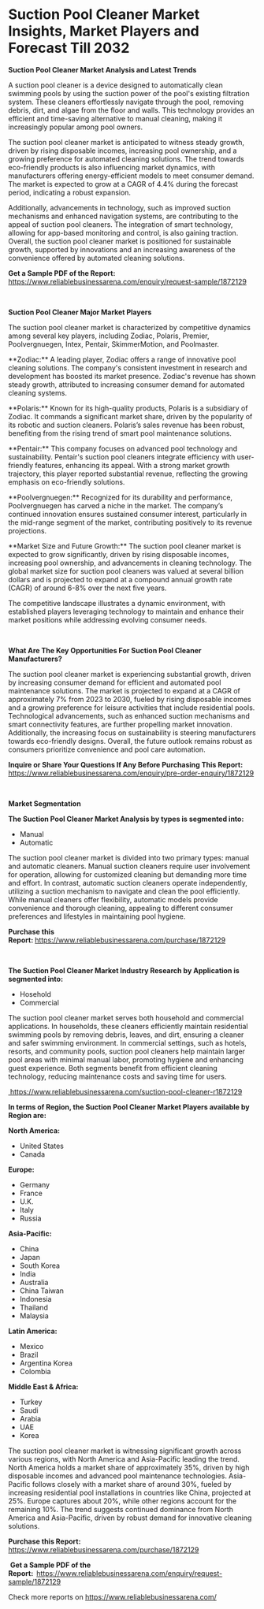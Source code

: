 <p><h1>Suction Pool Cleaner Market Insights, Market Players and Forecast Till 2032</h1></p><p><strong>Suction Pool Cleaner Market Analysis and Latest Trends</strong></p>
<p><p>A suction pool cleaner is a device designed to automatically clean swimming pools by using the suction power of the pool's existing filtration system. These cleaners effortlessly navigate through the pool, removing debris, dirt, and algae from the floor and walls. This technology provides an efficient and time-saving alternative to manual cleaning, making it increasingly popular among pool owners.</p><p>The suction pool cleaner market is anticipated to witness steady growth, driven by rising disposable incomes, increasing pool ownership, and a growing preference for automated cleaning solutions. The trend towards eco-friendly products is also influencing market dynamics, with manufacturers offering energy-efficient models to meet consumer demand. The market is expected to grow at a CAGR of 4.4% during the forecast period, indicating a robust expansion.</p><p>Additionally, advancements in technology, such as improved suction mechanisms and enhanced navigation systems, are contributing to the appeal of suction pool cleaners. The integration of smart technology, allowing for app-based monitoring and control, is also gaining traction. Overall, the suction pool cleaner market is positioned for sustainable growth, supported by innovations and an increasing awareness of the convenience offered by automated cleaning solutions.</p></p>
<p><strong>Get a Sample PDF of the Report:&nbsp;</strong> <a href="https://www.reliablebusinessarena.com/enquiry/request-sample/1872129?utm_campaign=2514&utm_medium=2&utm_source=Github&utm_content=ia&utm_term=08042025&utm_id=suction-pool-cleaner">https://www.reliablebusinessarena.com/enquiry/request-sample/1872129</a></p>
<p>&nbsp;</p>
<p><strong>Suction Pool Cleaner Major Market Players</strong></p>
<p><p>The suction pool cleaner market is characterized by competitive dynamics among several key players, including Zodiac, Polaris, Premier, Poolvergnuegen, Intex, Pentair, SkimmerMotion, and Poolmaster. </p><p>**Zodiac:** A leading player, Zodiac offers a range of innovative pool cleaning solutions. The company's consistent investment in research and development has boosted its market presence. Zodiac's revenue has shown steady growth, attributed to increasing consumer demand for automated cleaning systems.</p><p>**Polaris:** Known for its high-quality products, Polaris is a subsidiary of Zodiac. It commands a significant market share, driven by the popularity of its robotic and suction cleaners. Polaris’s sales revenue has been robust, benefiting from the rising trend of smart pool maintenance solutions.</p><p>**Pentair:** This company focuses on advanced pool technology and sustainability. Pentair's suction pool cleaners integrate efficiency with user-friendly features, enhancing its appeal. With a strong market growth trajectory, this player reported substantial revenue, reflecting the growing emphasis on eco-friendly solutions.</p><p>**Poolvergnuegen:** Recognized for its durability and performance, Poolvergnuegen has carved a niche in the market. The company’s continued innovation ensures sustained consumer interest, particularly in the mid-range segment of the market, contributing positively to its revenue projections.</p><p>**Market Size and Future Growth:** The suction pool cleaner market is expected to grow significantly, driven by rising disposable incomes, increasing pool ownership, and advancements in cleaning technology. The global market size for suction pool cleaners was valued at several billion dollars and is projected to expand at a compound annual growth rate (CAGR) of around 6-8% over the next five years.</p><p>The competitive landscape illustrates a dynamic environment, with established players leveraging technology to maintain and enhance their market positions while addressing evolving consumer needs.</p></p>
<p>&nbsp;</p>
<p><strong>What Are The Key Opportunities For Suction Pool Cleaner Manufacturers?</strong></p>
<p><p>The suction pool cleaner market is experiencing substantial growth, driven by increasing consumer demand for efficient and automated pool maintenance solutions. The market is projected to expand at a CAGR of approximately 7% from 2023 to 2030, fueled by rising disposable incomes and a growing preference for leisure activities that include residential pools. Technological advancements, such as enhanced suction mechanisms and smart connectivity features, are further propelling market innovation. Additionally, the increasing focus on sustainability is steering manufacturers towards eco-friendly designs. Overall, the future outlook remains robust as consumers prioritize convenience and pool care automation.</p></p>
<p><strong>Inquire or Share Your Questions If Any Before Purchasing This Report:</strong> <a href="https://www.reliablebusinessarena.com/enquiry/pre-order-enquiry/1872129?utm_campaign=2514&utm_medium=2&utm_source=Github&utm_content=ia&utm_term=08042025&utm_id=suction-pool-cleaner">https://www.reliablebusinessarena.com/enquiry/pre-order-enquiry/1872129</a></p>
<p>&nbsp;</p>
<p><strong>Market Segmentation</strong></p>
<p><strong>The Suction Pool Cleaner Market Analysis by types is segmented into:</strong></p>
<p><ul><li>Manual</li><li>Automatic</li></ul></p>
<p><p>The suction pool cleaner market is divided into two primary types: manual and automatic cleaners. Manual suction cleaners require user involvement for operation, allowing for customized cleaning but demanding more time and effort. In contrast, automatic suction cleaners operate independently, utilizing a suction mechanism to navigate and clean the pool efficiently. While manual cleaners offer flexibility, automatic models provide convenience and thorough cleaning, appealing to different consumer preferences and lifestyles in maintaining pool hygiene.</p></p>
<p><strong>Purchase this Report:&nbsp;</strong><a href="https://www.reliablebusinessarena.com/purchase/1872129?utm_campaign=2514&utm_medium=2&utm_source=Github&utm_content=ia&utm_term=08042025&utm_id=suction-pool-cleaner">https://www.reliablebusinessarena.com/purchase/1872129</a></p>
<p>&nbsp;</p>
<p><strong>The Suction Pool Cleaner Market Industry Research by Application is segmented into:</strong></p>
<p><ul><li>Hosehold</li><li>Commercial</li></ul></p>
<p><p>The suction pool cleaner market serves both household and commercial applications. In households, these cleaners efficiently maintain residential swimming pools by removing debris, leaves, and dirt, ensuring a cleaner and safer swimming environment. In commercial settings, such as hotels, resorts, and community pools, suction pool cleaners help maintain larger pool areas with minimal manual labor, promoting hygiene and enhancing guest experience. Both segments benefit from efficient cleaning technology, reducing maintenance costs and saving time for users.</p></p>
<p><a href="https://www.reliablebusinessarena.com/suction-pool-cleaner-r1872129?utm_campaign=2514&utm_medium=2&utm_source=Github&utm_content=ia&utm_term=08042025&utm_id=suction-pool-cleaner">&nbsp;https://www.reliablebusinessarena.com/suction-pool-cleaner-r1872129</a></p>
<p><strong>In terms of Region, the Suction Pool Cleaner Market Players available by Region are:</strong></p>
<p>
    <p> <strong> North America: </strong>
        <ul>
            <li>United States</li>
            <li>Canada</li>
        </ul>
        </p> 
    <p> <strong> Europe: </strong>
        <ul>
            <li>Germany</li>
            <li>France</li>
            <li>U.K.</li>
            <li>Italy</li>
            <li>Russia</li>
        </ul>
        </p> 
    <p> <strong> Asia-Pacific: </strong>
        <ul>
            <li>China</li>
            <li>Japan</li>
            <li>South Korea</li>
            <li>India</li>
            <li>Australia</li>
            <li>China Taiwan</li>
            <li>Indonesia</li>
            <li>Thailand</li>
            <li>Malaysia</li>
        </ul>
        </p> 
    <p> <strong> Latin America: </strong>
        <ul>
            <li>Mexico</li>
            <li>Brazil</li>
            <li>Argentina Korea</li>
            <li>Colombia</li>
        </ul>
        </p> 
    <p> <strong> Middle East & Africa: </strong>
        <ul>
            <li>Turkey</li>
            <li>Saudi</li>
            <li>Arabia</li>
            <li>UAE</li>
            <li>Korea</li>
        </ul>
    </p>
    </p>
<p><p>The suction pool cleaner market is witnessing significant growth across various regions, with North America and Asia-Pacific leading the trend. North America holds a market share of approximately 35%, driven by high disposable incomes and advanced pool maintenance technologies. Asia-Pacific follows closely with a market share of around 30%, fueled by increasing residential pool installations in countries like China, projected at 25%. Europe captures about 20%, while other regions account for the remaining 10%. The trend suggests continued dominance from North America and Asia-Pacific, driven by robust demand for innovative cleaning solutions.</p></p>
<p><strong>Purchase this Report: </strong><a href="https://www.reliablebusinessarena.com/purchase/1872129?utm_campaign=2514&utm_medium=2&utm_source=Github&utm_content=ia&utm_term=08042025&utm_id=suction-pool-cleaner">https://www.reliablebusinessarena.com/purchase/1872129</a></p>
<p>&nbsp;<strong>Get a Sample PDF of the Report:&nbsp;&nbsp;</strong><a href="https://www.reliablebusinessarena.com/enquiry/request-sample/1872129?utm_campaign=2514&utm_medium=2&utm_source=Github&utm_content=ia&utm_term=08042025&utm_id=suction-pool-cleaner">https://www.reliablebusinessarena.com/enquiry/request-sample/1872129</a></p>
<p><strong></strong></p>
<p>Check more reports on <a href="https://www.reliablebusinessarena.com/?utm_campaign=2514&utm_medium=2&utm_source=Github&utm_content=ia&utm_term=08042025&utm_id=suction-pool-cleaner">https://www.reliablebusinessarena.com/</a></p>